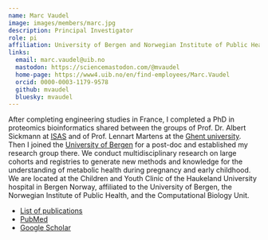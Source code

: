 ```yaml
---
name: Marc Vaudel
image: images/members/marc.jpg
description: Principal Investigator
role: pi
affiliation: University of Bergen and Norwegian Institute of Public Health
links:
  email: marc.vaudel@uib.no
  mastodon: https://sciencemastodon.com/@mvaudel
  home-page: https://www4.uib.no/en/find-employees/Marc.Vaudel
  orcid: 0000-0003-1179-9578
  github: mvaudel
  bluesky: mvaudel
---
```


After completing engineering studies in France, I completed a PhD in proteomics bioinformatics shared between the groups of Prof. Dr. Albert Sickmann at [ISAS](isas.de) and of Prof. Lennart Martens at the [Ghent university](ugent.be). Then I joined the [University of Bergen](uib.no) for a post-doc and established my research group there. We conduct multidisciplinary research on large cohorts and registries to generate new methods and knowledge for the understanding of metabolic health during pregnancy and early childhood. We are located at the Children and Youth Clinic of the Haukeland University hospital in Bergen Norway, affiliated to the University of Bergen, the Norwegian Institute of Public Health, and the Computational Biology Unit.

- [List of publications](https://github.com/mvaudel/Publications)
- [PubMed](http://www.ncbi.nlm.nih.gov/pubmed/?term=vaudel+marc)
- [Google Scholar](https://scholar.google.com/citations?user=JTK8FTkAAAAJ)
